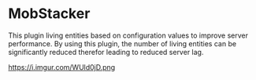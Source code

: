 # MobStacker
This plugin living entities based on configuration values to improve server performance. By using this plugin, the number of living entities can be significantly reduced therefor leading to reduced server lag. 

https://i.imgur.com/WUld0jD.png
